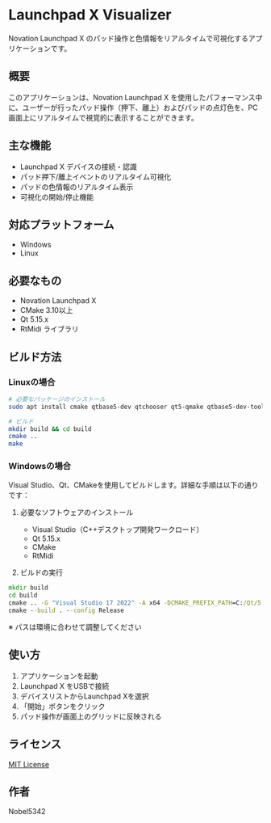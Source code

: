 # Launchpad X Visualizer

Novation Launchpad X のパッド操作と色情報をリアルタイムで可視化するアプリケーションです。

## 概要

このアプリケーションは、Novation Launchpad X を使用したパフォーマンス中に、ユーザーが行ったパッド操作（押下、離上）およびパッドの点灯色を、PC画面上にリアルタイムで視覚的に表示することができます。

## 主な機能

- Launchpad X デバイスの接続・認識
- パッド押下/離上イベントのリアルタイム可視化
- パッドの色情報のリアルタイム表示
- 可視化の開始/停止機能

## 対応プラットフォーム

- Windows
- Linux

## 必要なもの

- Novation Launchpad X
- CMake 3.10以上
- Qt 5.15.x
- RtMidi ライブラリ

## ビルド方法

### Linuxの場合

```bash
# 必要なパッケージのインストール
sudo apt install cmake qtbase5-dev qtchooser qt5-qmake qtbase5-dev-tools libasound2-dev librtmidi-dev

# ビルド
mkdir build && cd build
cmake ..
make
```

### Windowsの場合

Visual Studio、Qt、CMakeを使用してビルドします。詳細な手順は以下の通りです：

1. 必要なソフトウェアのインストール
   - Visual Studio（C++デスクトップ開発ワークロード）
   - Qt 5.15.x
   - CMake
   - RtMidi

2. ビルドの実行

```cmd
mkdir build
cd build
cmake .. -G "Visual Studio 17 2022" -A x64 -DCMAKE_PREFIX_PATH=C:/Qt/5.15.x/msvc2019_64
cmake --build . --config Release
```

※ パスは環境に合わせて調整してください

## 使い方

1. アプリケーションを起動
2. Launchpad X をUSBで接続
3. デバイスリストからLaunchpad Xを選択
4. 「開始」ボタンをクリック
5. パッド操作が画面上のグリッドに反映される

## ライセンス

[MIT License](LICENSE)

## 作者

Nobel5342